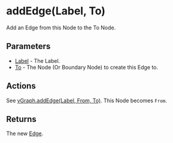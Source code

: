 # addEdge(Label, To)
Add an Edge from this Node to the To Node.

## Parameters

* [Label](../definition/element-label.md) - The Label.
* [To](../definition/node.md) - The Node (Or Boundary Node) to create this Edge to.

## Actions

See [vGraph.addEdge(Label, From, To)](vgraph-addedge.md). This Node becomes `From`.


## Returns

The new [Edge](../definition/edge.md).